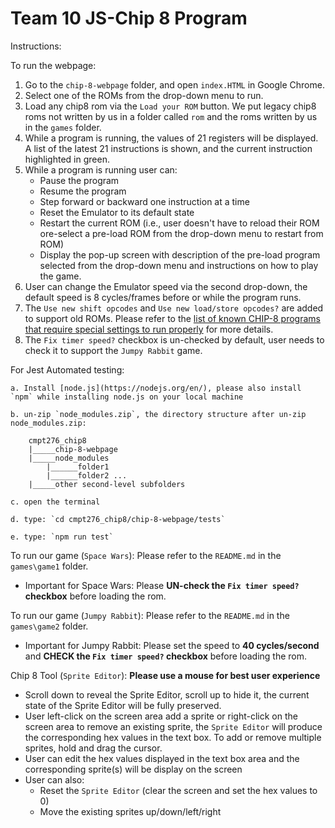 # Team 10 JS-Chip 8 Program

Instructions:

To run the webpage: 

1. Go to the `chip-8-webpage` folder, and open `index.HTML` in Google Chrome.
2. Select one of the ROMs from the drop-down menu to run. 
3. Load any chip8 rom via the `Load your ROM` button. We put legacy chip8 roms not written by us in a folder called `rom` and the roms written by us in the `games` folder.
4. While a program is running, the values of 21  registers will be displayed. A list of the latest 21 instructions is shown, and the current instruction highlighted in green. 
5. While a program is running user can: 
    - Pause the program 
    - Resume the program 
    - Step forward or backward one instruction at a time 
    - Reset the Emulator to its default state
    - Restart the current ROM (i.e., user doesn't have to reload their ROM ore-select a pre-load ROM from the drop-down menu to restart from ROM) 
    - Display the pop-up screen with description of the pre-load program selected from the drop-down menu and instructions on how to play the game.  
6. User can change the Emulator speed via the second drop-down, the default speed is 8 cycles/frames before or while the program runs. 
7. The `Use new shift opcodes` and `Use new load/store opcodes?` are added to support old ROMs. Please refer to the [list of known CHIP-8 programs that require special settings to run properly](https://github.com/tomdaley92/Kiwi8/issues/9) for more details. 
8. The `Fix timer speed?` checkbox is un-checked by default, user needs to check it to support the `Jumpy Rabbit` game. 

For Jest Automated testing:

    a. Install [node.js](https://nodejs.org/en/), please also install `npm` while installing node.js on your local machine 

    b. un-zip `node_modules.zip`, the directory structure after un-zip node_modules.zip:

        cmpt276_chip8 
        |_____chip-8-webpage 
        |_____node_modules 
            |______folder1 
            |______folder2 ... 
        |_____other second-level subfolders 

    c. open the terminal

    d. type: `cd cmpt276_chip8/chip-8-webpage/tests`

    e. type: `npm run test`

To run our game (`Space Wars`): Please refer to the `README.md` in the `games\game1` folder.
- Important for Space Wars: Please **UN-check the `Fix timer speed?` checkbox** before loading the rom.

To run our game (`Jumpy Rabbit`): Please refer to the `README.md` in the `games\game2` folder.
 - Important for Jumpy Rabbit: Please set the speed to **40 cycles/second** and **CHECK the `Fix timer speed?` checkbox** before loading the rom.

Chip 8 Tool (`Sprite Editor`): **Please use a mouse for best user experience**
- Scroll down to reveal the Sprite Editor, scroll up to hide it, the current state of the Sprite Editor will be fully preserved.
- User left-click on the screen area add a sprite or right-click on the screen area to remove an existing sprite, the `Sprite Editor` will produce the corresponding hex values in the text box. To add or remove multiple sprites, hold and drag the cursor. 
- User can edit the hex values displayed in the text box area and the corresponding sprite(s) will be display on the screen
- User can also:
    - Reset the `Sprite Editor` (clear the screen and set the hex values to 0)
    - Move the existing sprites up/down/left/right